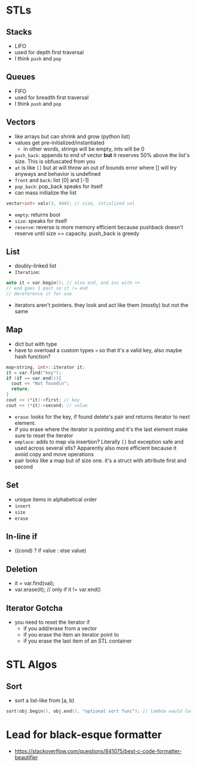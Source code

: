 # STLs
## Stacks
- LIFO
- used for depth first traversal
- I think `push` and `pop`

## Queues
- FIFO
- used for breadth first traversal
- I think `push` and `pop`

## Vectors
- like arrays but can shrink and grow (python list)
- values get pre-initialized/instantiated
  - in other words, strings will be empty, ints will be 0
- `push_back`: appends to end of vector **but** it reserves 50% above the list's size. This is obfuscated from you
- `at` is like `[]` but at will throw an out of bounds error where [] will try anyways and behavior is undefined
- `front` and `back`: list [0] and [-1]
- `pop_back`: pop_back speaks for itself
- can mass initialize the list

```cpp
vector<int> vals(3, 444); // size, intialized val 
```

- `empty`: returns bool
- `size`: speaks for itself
- `reserve`: reverse is more memory efficient because pushback doesn't reserve until size == capacity. push_back is greedy

## List
- doubly-linked list
- `Iteration`: 

```cpp
auto it = var.begin(); // also end, and inc with ++
// end goes 1 past so it != end
// dereference it for use
```
- iterators aren't pointers. they look and act like them (mostly) but not the same

## Map
- dict but with type
- have to overload a custom types `<` so that it's a valid key, also maybe hash function?

```cpp
map<string, int>::iterator it;
it = var.find("key");
if (if == var.end()){
  cout << "Not found\n";
  return;
}
cout << (*it)->first; // key
cout << (*it)->second; // value
```

- `erase`: looks for the key, if found delete's pair and returns iterator to next element.
-  if you erase where the iterator is pointing and it's the last element make sure to reset the iterator
- `emplace`: adds to map via insertion? Literally `[]` but exception safe and used across several stls? Apparently also more efficient because it avoid copy and move operations
- pair looks like a map but of size one. it's a struct with attribute first and second

## Set
- unique items in alphabetical order
- `insert`
- `size`
- `erase`

## In-line if
- ((cond) ? if value : else value)

## Deletion
- it = var.find(val);
- var.erase(it); // only if it != var.end()

## Iterator Gotcha
- you need to reset the iterator if
  - if you add/erase from a vector
  - if you erase the item an iterator point to
  - if you erase the last item of an STL container

# STL Algos
## Sort
- sort a list-like from [a, b)

```cpp
sort(obj.begin(), obj.end(), "optional sort func"); // lambda would looklike [](type obj1 attribute, type obj2 attribute)
```

# Lead for black-esque formatter
- https://stackoverflow.com/questions/841075/best-c-code-formatter-beautifier
